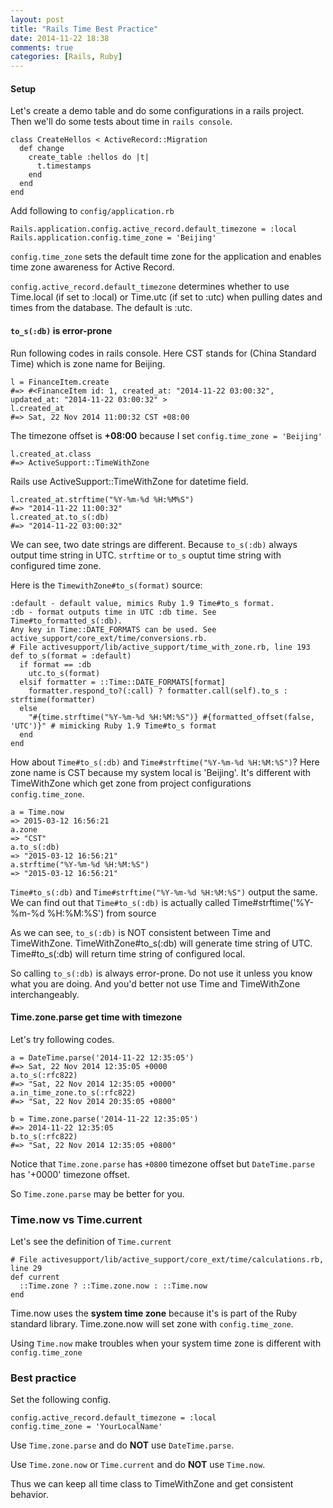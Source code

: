 ```yaml
---
layout: post
title: "Rails Time Best Practice"
date: 2014-11-22 18:38
comments: true
categories: [Rails, Ruby]
---
```


#### Setup

Let's create a demo table and do some configurations in a rails project.
Then we'll do some tests about time in `rails console`.

    class CreateHellos < ActiveRecord::Migration
      def change
        create_table :hellos do |t|
          t.timestamps
        end
      end
    end

Add following to `config/application.rb`

    Rails.application.config.active_record.default_timezone = :local
    Rails.application.config.time_zone = 'Beijing'

`config.time_zone` sets the default time zone for the application
and enables time zone awareness for Active Record.

`config.active_record.default_timezone` determines whether to use Time.local
 (if set to :local) or Time.utc (if set to :utc) when pulling dates and times
from the database.  The default is :utc.

#### `to_s(:db)` is error-prone

Run following codes in rails console.
Here CST stands for (China Standard Time) which is zone name for Beijing.

    l = FinanceItem.create
    #=> #<FinanceItem id: 1, created_at: "2014-11-22 03:00:32", updated_at: "2014-11-22 03:00:32" >
    l.created_at
    #=> Sat, 22 Nov 2014 11:00:32 CST +08:00

The timezone offset is **+08:00** because I set `config.time_zone = 'Beijing'`

    l.created_at.class
    #=> ActiveSupport::TimeWithZone

Rails use ActiveSupport::TimeWithZone for datetime field.

    l.created_at.strftime("%Y-%m-%d %H:%M%S")
    #=> "2014-11-22 11:00:32"
    l.created_at.to_s(:db)
    #=> "2014-11-22 03:00:32"

We can see, two date strings are different.
Because `to_s(:db)` always output time string in UTC.
`strftime` or `to_s` ouptut time string with configured time zone.

Here is the `TimewithZone#to_s(format)` source:

    :default - default value, mimics Ruby 1.9 Time#to_s format.
    :db - format outputs time in UTC :db time. See Time#to_formatted_s(:db).
    Any key in Time::DATE_FORMATS can be used. See active_support/core_ext/time/conversions.rb.
    # File activesupport/lib/active_support/time_with_zone.rb, line 193
    def to_s(format = :default)
      if format == :db
        utc.to_s(format)
      elsif formatter = ::Time::DATE_FORMATS[format]
        formatter.respond_to?(:call) ? formatter.call(self).to_s : strftime(formatter)
      else
        "#{time.strftime("%Y-%m-%d %H:%M:%S")} #{formatted_offset(false, 'UTC')}" # mimicking Ruby 1.9 Time#to_s format
      end
    end

How about `Time#to_s(:db)` and `Time#strftime("%Y-%m-%d %H:%M:%S")`?
Here zone name is CST because my system local is 'Beijing'.
It's different with TimeWithZone which get zone from project configurations `config.time_zone`.

    a = Time.now
    => 2015-03-12 16:56:21
    a.zone
    => "CST"
    a.to_s(:db)
    => "2015-03-12 16:56:21"
    a.strftime("%Y-%m-%d %H:%M:%S")
    => "2015-03-12 16:56:21"

`Time#to_s(:db)` and `Time#strftime("%Y-%m-%d %H:%M:%S")` output the same.
We can find out that `Time#to_s(:db)` is actually called Time#strftime('%Y-%m-%d %H:%M:%S') from source

As we can see, `to_s(:db)` is NOT consistent between Time and TimeWithZone.
TimeWithZone#to_s(:db) will generate time string of UTC.
Time#to_s(:db) will return time string of configured local.

So calling `to_s(:db)` is always error-prone. Do not use it unless you know what you are doing.
And you'd better not use Time and TimeWithZone interchangeably.

#### Time.zone.parse get time with timezone
Let's try following codes.

    a = DateTime.parse('2014-11-22 12:35:05')
    #=> Sat, 22 Nov 2014 12:35:05 +0000
    a.to_s(:rfc822)
    #=> "Sat, 22 Nov 2014 12:35:05 +0000"
    a.in_time_zone.to_s(:rfc822)
    #=> "Sat, 22 Nov 2014 20:35:05 +0800"

    b = Time.zone.parse('2014-11-22 12:35:05')
    #=> 2014-11-22 12:35:05
    b.to_s(:rfc822)
    #=> "Sat, 22 Nov 2014 12:35:05 +0800"

Notice that `Time.zone.parse` has `+0800` timezone offset but `DateTime.parse`
has '+0000' timezone offset.

So `Time.zone.parse` may be better for you.

### Time.now vs Time.current

Let's see the definition of `Time.current`

    # File activesupport/lib/active_support/core_ext/time/calculations.rb, line 29
    def current
      ::Time.zone ? ::Time.zone.now : ::Time.now
    end

Time.now uses the **system time zone** because it's is part of the Ruby standard library.
Time.zone.now will set zone with `config.time_zone`.

Using `Time.now` make troubles when your system time zone is different with
`config.time_zone`

### Best practice
Set the following config.

    config.active_record.default_timezone = :local
    config.time_zone = 'YourLocalName'

Use `Time.zone.parse` and do **NOT** use `DateTime.parse`.

Use `Time.zone.now` or `Time.current` and do **NOT** use `Time.now`.

Thus we can keep all time class to TimeWithZone and get consistent behavior.
